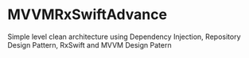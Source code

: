 # MVVMRxSwiftAdvance

Simple level clean architecture using Dependency Injection, Repository Design Pattern, RxSwift and MVVM Design Patern
